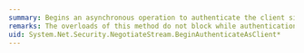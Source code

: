 ```yaml
---
summary: Begins an asynchronous operation to authenticate the client side of a client-server connection.
remarks: The overloads of this method do not block while authentication is in progress. To block while waiting for the authentication to complete, use one of the <xref:System.Net.Security.NegotiateStream.AuthenticateAsClient%2A> methods.
uid: System.Net.Security.NegotiateStream.BeginAuthenticateAsClient*
---
```

